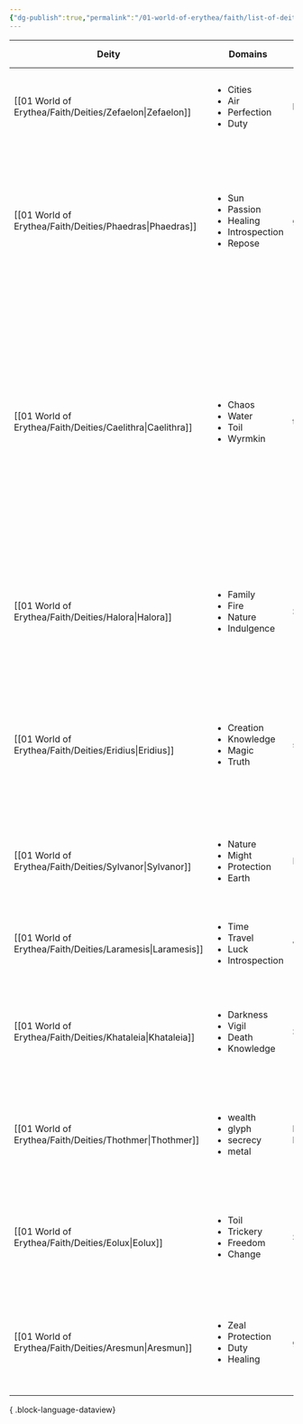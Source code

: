 ```yaml
---
{"dg-publish":true,"permalink":"/01-world-of-erythea/faith/list-of-deities/","title":"Deities","pinned":true,"dgShowInlineTitle":true,"noteIcon":""}
---
```




| Deity                                                         | Domains                                                                                    | Favored Weapon | Edicts                                                                                                                                                                                                                                                                              | Anathema                                                                                                                                                                                                                                                        | Spells                                                                                                                                                                                                                                                                                                   |
| ------------------------------------------------------------- | ------------------------------------------------------------------------------------------ | -------------- | ----------------------------------------------------------------------------------------------------------------------------------------------------------------------------------------------------------------------------------------------------------------------------------- | --------------------------------------------------------------------------------------------------------------------------------------------------------------------------------------------------------------------------------------------------------------- | -------------------------------------------------------------------------------------------------------------------------------------------------------------------------------------------------------------------------------------------------------------------------------------------------------- |
| [[01 World of Erythea/Faith/Deities/Zefaelon\|Zefaelon]]   | <ul><li>Cities</li><li>Air</li><li>Perfection</li><li>Duty</li></ul>                       | longsword      | Expand civilization, enforce justice through laws, eliminate chaos and corruption.                                                                                                                                                                                                  | Disobedience of laws, deliberately incite chaos, disrespecting authority.                                                                                                                                                                                       | <ul><li>1st: sure strike</li><li>3rd: lightning bolt</li><li>7th: disintergrate</li></ul>                                                                                                                                                                                                                |
| [[01 World of Erythea/Faith/Deities/Phaedras\|Phaedras]]   | <ul><li>Sun</li><li>Passion</li><li>Healing</li><li>Introspection</li><li>Repose</li></ul> | glaive         | Cherish and protect all forms of beauty, art, and love; the creation and sharing of music and poetry; Foster understanding and healing, both physical and emotional.                                                                                                                | intentionally spread sorrow or despair, destroy or deface works of art or beauty, harm or exploit the weak or those in need of healing                                                                                                                          | <ul><li>1st: soothe</li><li>4th: creation</li><li>6th: fire shield</li></ul>                                                                                                                                                                                                                             |
| [[01 World of Erythea/Faith/Deities/Caelithra\|Caelithra]] | <ul><li>Chaos</li><li>Water</li><li>Toil</li><li>Wyrmkin</li></ul>                         | trident        | Uphold the chaotic nature of the sea and life itself, embracing change and unpredictability; adapt to survive; Protect and defend family at all costs; Respects all creatures; Honor the cycle of creation and destruction, recognizing that pain and loss is a part of this cycle. | Disrespecting the sea or causing harm to it, such as polluting its waters; disrespecting the creatures; Betraying or causing harm to one's family; Denying or avoiding personal responsibility for one's actions, particularly in relation to revenge and dept. | <ul><li>1st: [summon animal](https://pf2easy.com/index.php?id=1531&name=summon_animal&year=2023)</li><li>5th: [control water](https://pf2easy.com/index.php?id=1265&name=control_water&year=2023)</li><li>6th: [dragon form](https://pf2easy.com/index.php?year=2023&id=1302&name=dragon_form)</li></ul> |
| [[01 World of Erythea/Faith/Deities/Halora\|Halora]]       | <ul><li>Family</li><li>Fire</li><li>Nature</li><li>Indulgence</li></ul>                    | Sickle         | promoting family and community values, and celebrating life with joy and thanksgiving, ensuring abundance and prosperity of the family.                                                                                                                                             | disrespecting family, ungrateful or not celebrating life, abstention from alcohol or other celeberatory activities.                                                                                                                                             | <ul><li>1st: [verdant sprout](https://pf2easy.com/index.php?id=25540&name=verdant_sprout)</li><li>2nd: [hideous laughter](https://pf2easy.com/index.php?id=1364&name=hideous_laughter)</li><li>3rd: [cozy cabin](https://pf2easy.com/index.php?id=8493&name=cozy_cabin)</li></ul>                        |
| [[01 World of Erythea/Faith/Deities/Eridius\|Eridius]]     | <ul><li>Creation</li><li>Knowledge</li><li>Magic</li><li>Truth</li></ul>                   | staff          | Learn and respect knowledge, always be inventive and continue to improve; respect the forge                                                                                                                                                                                         | intentionally create inferior works, disrespect books and other medium of knowledge, fabricate false knowledge or commit academic fraud                                                                                                                         | <ul><li>1st: [temporary tool](https://pf2easy.com/index.php?id=5108&name=temporary_tool)</li><li>3rd: [hypercognition](https://pf2easy.com/index.php?id=1370&name=hypercognition)</li><li>4th: [creation](https://pf2easy.com/index.php?id=1268&name=creation)</li></ul>                                 |
| [[01 World of Erythea/Faith/Deities/Sylvanor\|Sylvanor]]   | <ul><li>Nature</li><li>Might</li><li>Protection</li><li>Earth</li></ul>                    | Longbow        | cherish, protect, and respect nature in all its forms                                                                                                                                                                                                                               | bring civilization to intrude on the wild, create undead, despoil areas of natural beauty                                                                                                                                                                       | <ul><li>1st: [true strike](https://pf2easy.com/index.php?id=1560&name=true_strike)</li><li>3rd: [wall of thorns](https://pf2easy.com/index.php?id=1581&name=wall_of_thorns)</li><li>6th: [tangling creepers](https://pf2easy.com/index.php?id=1546&name=tangling_creepers)</li></ul>                     |
| [[01 World of Erythea/Faith/Deities/Laramesis\|Laramesis]] | <ul><li>Time</li><li>Travel</li><li>Luck</li><li>Introspection</li></ul>                   | whip           | Travel and enrich ones experiences, strive to seek different perspectives                                                                                                                                                                                                           | Believe in hard truth, resist new experiences                                                                                                                                                                                                                   | <ul><li>1st: [fleet step](https://pf2easy.com/index.php?id=1336&name=fleet_step)</li><li>3rd: [haste](https://pf2easy.com/index.php?id=1361&name=haste)</li><li>6th: [mislead](https://pf2easy.com/index.php?id=1413&name=mislead)</li></ul>                                                             |
| [[01 World of Erythea/Faith/Deities/Khataleia\|Khataleia]] | <ul><li>Darkness</li><li>Vigil</li><li>Death</li><li>Knowledge</li></ul>                   | Scythe         | Respect the dead, destroy undead, treasure personal and family memories, ruminate on the past                                                                                                                                                                                       | Abandon someone who has no family, kill without thought, rob a tomb, trap a soul                                                                                                                                                                                | <ul><li>1st: [déjà vu](https://pf2easy.com/index.php?id=8496&name=déjà_vu)</li><li>3th: [hypercognition](https://pf2easy.com/index.php?id=1370&name=hypercognition)</li><li>5th: [crushing despair](https://pf2easy.com/index.php?id=1271&name=crushing_despair)</li></ul>                               |
| [[01 World of Erythea/Faith/Deities/Thothmer\|Thothmer]]   | <ul><li>wealth</li><li>glyph</li><li>secrecy</li><li>metal</li></ul>                       | light hammer   | earn wealth through hard work and trade, follow the rule of law                                                                                                                                                                                                                     | engage in banditry or piracy, steal or pay for others' service inappropriately                                                                                                                                                                                  | <ul><li>1st: [illusory object](https://pf2easy.com/index.php?id=1374&name=illusory_object)</li><li>2nd: [comprehend language](https://pf2easy.com/index.php?id=1260&name=comprehend_language)</li><li>4th: [suggestion](https://pf2easy.com/index.php?id=1530&name=suggestion)</li></ul>                 |
| [[01 World of Erythea/Faith/Deities/Eolux\|Eolux]]         | <ul><li>Toil</li><li>Trickery</li><li>Freedom</li><li>Change</li></ul>                     | Shortsword     | confront oppression in all its forms, defend the common folk, overcome despair to seize victory                                                                                                                                                                                     | abandon those in need, enslave or oppress others, harm the innocent through direct or inadvertent action                                                                                                                                                        | <ul><li>1st: [illusory disguise](https://pf2easy.com/index.php?id=1373&name=illusory_disguise)</li><li>3rd: [enthrall](https://pf2easy.com/index.php?id=1318&name=enthrall)</li><li>5th: [cloak of colors](https://pf2easy.com/index.php?id=1255&name=cloak_of_colors)</li></ul>                         |
| [[01 World of Erythea/Faith/Deities/Aresmun\|Aresmun]]     | <ul><li>Zeal</li><li>Protection</li><li>Duty</li><li>Healing</li></ul>                     | greataxe       | protect those weaker than you; remain alert for danger; heal the injured and sick                                                                                                                                                                                                   | abandon allies in need, engage in needless destruction or bloodshed, intentionally slack on your duty                                                                                                                                                           | <ul><li>1st: [endure](https://pf2easy.com/index.php?id=5091&name=endure)</li><li>4th: [fire shield](https://pf2easy.com/index.php?id=1332&name=fire_shield)</li><li>6th: [wall of force](https://pf2easy.com/index.php?id=1578&name=wall_of_force)</li></ul>                                             |

{ .block-language-dataview}

